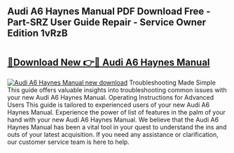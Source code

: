 ## Audi A6 Haynes Manual PDF Download Free - Part-SRZ User Guide Repair - Service Owner Edition 1vRzB

# <h2><a href="http://bc98649.oget.top/?id=Audi+A6+Haynes+Manual">🔗Download New 👉🔴 Audi A6 Haynes Manual</a></h2>

[![Audi A6 Haynes Manual new download](https://i.imgur.com/5g1atiW.png)](http://bc98649.oget.top/?id=Audi+A6+Haynes+Manual)
Troubleshooting Made Simple This guide offers valuable insights into troubleshooting common issues with your new Audi A6 Haynes Manual. Operating Instructions for Advanced Users This guide is tailored to experienced users of your new Audi A6 Haynes Manual. Experience the power of list of features in the palm of your hand with your new Audi A6 Haynes Manual. We believe that the Audi A6 Haynes Manual has been a vital tool in your quest to understand the ins and outs of your latest acquisition. If you need any assistance or clarification, our customer service team is here to help.
